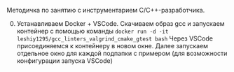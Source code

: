 Методичка по занятию с инструментарием C/C++-разработчика.

0) Устанавливаем Docker + VSCode. Скачиваем образ gcc и запускаем контейнер с помощью команды
```docker run -d -it leshiy1295/gcc_linters_valgrind_cmake_gtest bash```
Через VSCode присоединяемся к контейнеру в новом окне.
Далее запускаем отдельное окно для каждой подпапки с примером (для возможности конфигурации запуска VSCode)


